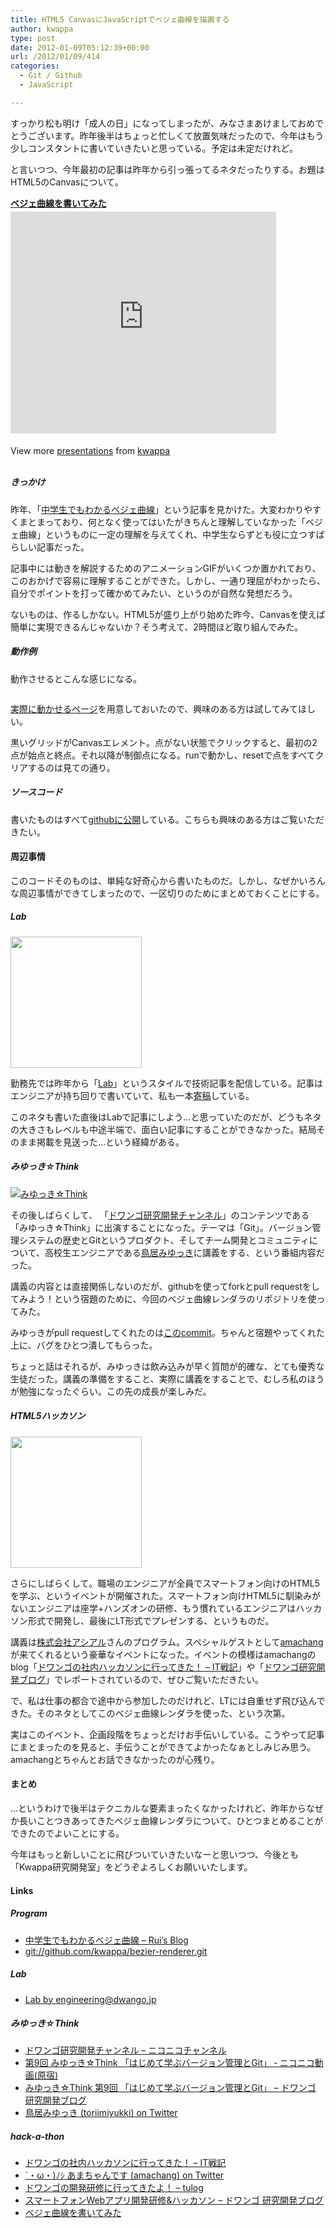```yaml
---
title: HTML5 CanvasにJavaScriptでベジェ曲線を描画する
author: kwappa
type: post
date: 2012-01-09T05:12:39+00:00
url: /2012/01/09/414
categories:
  - Git / Github
  - JavaScript

---
```

すっかり松も明け「成人の日」になってしまったが、みなさまあけましておめでとうございます。昨年後半はちょっと忙しくて放置気味だったので、今年はもう少しコンスタントに書いていきたいと思っている。予定は未定だけれど。

と言いつつ、今年最初の記事は昨年から引っ張ってるネタだったりする。お題はHTML5のCanvasについて。

<div style="width:425px" id="__ss_10900797">
  <strong style="display:block;margin:12px 0 4px"><a href="http://www.slideshare.net/kwappa/ss-10900797" title="ベジェ曲線を書いてみた" target="_blank" target="_blank">ベジェ曲線を書いてみた</a></strong> <iframe src="http://www.slideshare.net/slideshow/embed_code/10900797" width="425" height="355" frameborder="0" marginwidth="0" marginheight="0" scrolling="no"></iframe> </p>

  <div style="padding:5px 0 12px">
    View more <a href="http://www.slideshare.net/" target="_blank" target="_blank">presentations</a> from <a href="http://www.slideshare.net/kwappa" target="_blank" target="_blank">kwappa</a>
  </div></p>
</div>

<!--more-->

##### きっかけ

昨年、「<a href="http://ruiueyama.tumblr.com/post/11197882224" target="_blank">中学生でもわかるベジェ曲線</a>」という記事を見かけた。大変わかりやすくまとまっており、何となく使ってはいたがきちんと理解していなかった「ベジェ曲線」というものに一定の理解を与えてくれ、中学生ならずとも役に立つすばらしい記事だった。

記事中には動きを解説するためのアニメーションGIFがいくつか置かれており、このおかげで容易に理解することができた。しかし、一通り理屈がわかったら、自分でポイントを打って確かめてみたい、というのが自然な発想だろう。

ないものは、作るしかない。HTML5が盛り上がり始めた昨今、Canvasを使えば簡単に実現できるんじゃないか？そう考えて、2時間ほど取り組んでみた。

##### 動作例

動作させるとこんな感じになる。

[<img scr="/images/2012/01/bezier.png" width=480>](/images/2012/01/bezier.png)

<a href="http://www.kwappa.net/misc/bezier-renderer/" target="_blank">実際に動かせるページ</a>を用意しておいたので、興味のある方は試してみてほしい。

黒いグリッドがCanvasエレメント。点がない状態でクリックすると、最初の2点が始点と終点。それ以降が制御点になる。runで動かし、resetで点をすべてクリアするのは見ての通り。

##### ソースコード

書いたものはすべて<a href="https://github.com/kwappa/bezier-renderer" target="_blank">githubに公開</a>している。こちらも興味のある方はご覧いただきたい。

#### 周辺事情

このコードそのものは、単純な好奇心から書いたものだ。しかし、なぜかいろんな周辺事情ができてしまったので、一区切りのためにまとめておくことにする。

##### Lab

[<img src="/images/2012/01/lab.png" width=210>](/images/2012/01/lab.png)


勤務先では昨年から「<a href="http://lab.dwango.jp/" target="_blank">Lab</a>」というスタイルで技術記事を配信している。記事はエンジニアが持ち回りで書いていて、私も一本<a href="http://lab.dwango.jp/articles/agile-samurai.html" target="_blank">寄稿</a>している。

このネタも書いた直後はLabで記事にしよう…と思っていたのだが、どうもネタの大きさもレベルも中途半端で、面白い記事にすることができなかった。結局そのまま掲載を見送った…という経緯がある。


##### みゆっき☆Think

[<img src="/images/2012/01/myk_top_bnr2.png" alt="みゆっき☆Think">](http://ch.nicovideo.jp/channel/dwango-engineer)

その後しばらくして、 「<a href="http://ch.nicovideo.jp/channel/dwango-engineer" target="_blank">ドワンゴ研究開発チャンネル</a>」のコンテンツである「みゆっき☆Think」に出演することになった。テーマは「Git」。バージョン管理システムの歴史とGitというプロダクト、そしてチーム開発とコミュニティについて、高校生エンジニアである<a href="http://twitter.com/toriimiyukki" target="_blank">鳥居みゆっき</a>に講義をする、という番組内容だった。

講義の内容とは直接関係しないのだが、githubを使ってforkとpull requestをしてみよう！という宿題のために、今回のベジェ曲線レンダラのリポジトリを使ってみた。

みゆっきがpull requestしてくれたのは<a href="https://github.com/kwappa/bezier-renderer/pull/2" target="_blank">このcommit</a>。ちゃんと宿題やってくれた上に、バグをひとつ潰してもらった。

ちょっと話はそれるが、みゆっきは飲み込みが早く質問が的確な、とても優秀な生徒だった。講義の準備をすること、実際に講義をすることで、むしろ私のほうが勉強になったぐらい。この先の成長が楽しみだ。

##### HTML5ハッカソン

[<img src="/images/2012/01/23517ecc2a1011e19e4a12313813ffc0_7.jpg" width=210>](/images/2012/01/23517ecc2a1011e19e4a12313813ffc0_7.jpg)

さらにしばらくして。職場のエンジニアが全員でスマートフォン向けのHTML5を学ぶ、というイベントが開催された。スマートフォン向けHTML5に馴染みがないエンジニアは座学+ハンズオンの研修、もう慣れているエンジニアはハッカソン形式で開発し、最後にLT形式でプレゼンする、というものだ。

講義は<a href="http://www.asial.co.jp/" target="_blank">株式会社アシアル</a>さんのプログラム。スペシャルゲストとして<a href="http://twitter.com/amachang" target="_blank">amachang</a>が来てくれるという豪華なイベントになった。イベントの模様はamachangのblog「<a href="http://d.hatena.ne.jp/amachang/20111220/1324362455" target="_blank">ドワンゴの社内ハッカソンに行ってきた！ &#8211; IT戦記</a>」や「<a href="http://info.dwango.co.jp/rd/2011/12/smartphone-hackathon.html" target="_blank">ドワンゴ研究開発ブログ</a>」でレポートされているので、ぜひご覧いただきたい。

で、私は仕事の都合で途中から参加したのだけれど、LTには自重せず飛び込んできた。そのネタとしてこのベジェ曲線レンダラを使った、という次第。

実はこのイベント、企画段階をちょっとだけお手伝いしている。こうやって記事にまとまったのを見ると、手伝うことができてよかったなぁとしみじみ思う。amachangとちゃんとお話できなかったのが心残り。

#### まとめ

…というわけで後半はテクニカルな要素まったくなかったけれど、昨年からなぜか長いことつきあってきたベジェ曲線レンダラについて、ひとつまとめることができたのでよいことにする。

今年はもっと新しいことに飛びついていきたいなーと思いつつ、今後とも「Kwappa研究開発室」をどうぞよろしくお願いいたします。

#### Links

##### Program

  * <a href="http://ruiueyama.tumblr.com/post/11197882224" target="_blank">中学生でもわかるベジェ曲線 &#8211; Rui&#8217;s Blog</a>
  * <a href="https://github.com/kwappa/bezier-renderer" target="_blank">git://github.com/kwappa/bezier-renderer.git</a>

##### Lab

  * <a href="http://lab.dwango.jp/" target="_blank">Lab by engineering@dwango.jp</a>

##### みゆっき☆Think

  * <a href="http://ch.nicovideo.jp/channel/dwango-engineer" target="_blank">ドワンゴ研究開発チャンネル &#8211; ニコニコチャンネル</a>
  * <a href="http://www.nicovideo.jp/watch/1320841151" target="_blank">第9回 みゆっき☆Think 「はじめて学ぶバージョン管理とGit」 ‐ ニコニコ動画(原宿)</a>
  * <a href="http://info.dwango.co.jp/rd/2011/11/think-9-git.html" target="_blank">みゆっき☆Think 第9回 「はじめて学ぶバージョン管理とGit」 &#8211; ドワンゴ 研究開発ブログ</a>
  * <a href="https://twitter.com/#!/toriimiyukki" target="_blank">鳥居みゆっき (toriimiyukki) on Twitter</a>

##### hack-a-thon

  * <a href="http://d.hatena.ne.jp/amachang/20111220/1324362455" target="_blank">ドワンゴの社内ハッカソンに行ってきた！ &#8211; IT戦記</a>
  * <a href="https://twitter.com/#!/amachang" target="_blank">´・ω・)ﾉｼ あまちゃんです (amachang) on Twitter</a>
  * <a href="http://d.hatena.ne.jp/tushuhei/20111219/1324307754" target="_blank">ドワンゴの開発研修に行ってきたよ！ &#8211; tulog</a> 
  * <a href="http://info.dwango.co.jp/rd/2011/12/smartphone-hackathon.html" target="_blank">スマートフォンWebアプリ開発研修&ハッカソン &#8211; ドワンゴ 研究開発ブログ</a>
  * <a href="http://www.slideshare.net/kwappa/ss-10900797" target="_blank">ベジェ曲線を書いてみた</a>
